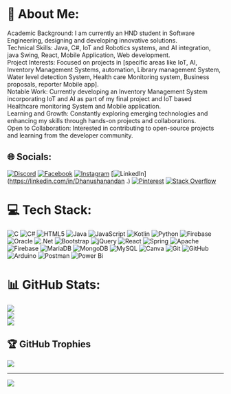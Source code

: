 # 💫 About Me:
Academic Background: I am currently an HND student in Software Engineering, designing and developing innovative solutions.<br>Technical Skills: Java, C#, IoT and Robotics systems, and AI integration, java Swing, React, Mobile Application, Web development.<br>Project Interests: Focused on projects in [specific areas like IoT, AI, Inventory Management Systems, automation, Library management System, Water level detection System, Health care Monitoring system, Business proposals, reporter Mobile app].<br>Notable Work: Currently developing an Inventory Management System incorporating IoT and AI as part of my final project and IoT based Healthcare monitoring System and Mobile application.<br>Learning and Growth: Constantly exploring emerging technologies and enhancing my skills through hands-on projects and collaborations.<br>Open to Collaboration: Interested in contributing to open-source projects and learning from the developer community.


## 🌐 Socials:
[![Discord](https://img.shields.io/badge/Discord-%237289DA.svg?logo=discord&logoColor=white)](https://discord.gg/darkphoenix0748_87866) [![Facebook](https://img.shields.io/badge/Facebook-%231877F2.svg?logo=Facebook&logoColor=white)](https://facebook.com/https://www.facebook.com/11dhanu?mibextid=ZbWKwL) [![Instagram](https://img.shields.io/badge/Instagram-%23E4405F.svg?logo=Instagram&logoColor=white)](https://instagram.com/dhanu_1.1) [![LinkedIn](https://img.shields.io/badge/LinkedIn-%230077B5.svg?logo=linkedin&logoColor=white)](https://linkedin.com/in/Dhanushanandan .) [![Pinterest](https://img.shields.io/badge/Pinterest-%23E60023.svg?logo=Pinterest&logoColor=white)](https://pinterest.com/Danushanandan) [![Stack Overflow](https://img.shields.io/badge/-Stackoverflow-FE7A16?logo=stack-overflow&logoColor=white)](https://stackoverflow.com/users/Dhanushanandan) 

# 💻 Tech Stack:
![C](https://img.shields.io/badge/c-%2300599C.svg?style=for-the-badge&logo=c&logoColor=white) ![C#](https://img.shields.io/badge/c%23-%23239120.svg?style=for-the-badge&logo=csharp&logoColor=white) ![HTML5](https://img.shields.io/badge/html5-%23E34F26.svg?style=for-the-badge&logo=html5&logoColor=white) ![Java](https://img.shields.io/badge/java-%23ED8B00.svg?style=for-the-badge&logo=openjdk&logoColor=white) ![JavaScript](https://img.shields.io/badge/javascript-%23323330.svg?style=for-the-badge&logo=javascript&logoColor=%23F7DF1E) ![Kotlin](https://img.shields.io/badge/kotlin-%237F52FF.svg?style=for-the-badge&logo=kotlin&logoColor=white) ![Python](https://img.shields.io/badge/python-3670A0?style=for-the-badge&logo=python&logoColor=ffdd54) ![Firebase](https://img.shields.io/badge/firebase-%23039BE5.svg?style=for-the-badge&logo=firebase) ![Oracle](https://img.shields.io/badge/Oracle-F80000?style=for-the-badge&logo=oracle&logoColor=white) ![.Net](https://img.shields.io/badge/.NET-5C2D91?style=for-the-badge&logo=.net&logoColor=white) ![Bootstrap](https://img.shields.io/badge/bootstrap-%238511FA.svg?style=for-the-badge&logo=bootstrap&logoColor=white) ![jQuery](https://img.shields.io/badge/jquery-%230769AD.svg?style=for-the-badge&logo=jquery&logoColor=white) ![React](https://img.shields.io/badge/react-%2320232a.svg?style=for-the-badge&logo=react&logoColor=%2361DAFB) ![Spring](https://img.shields.io/badge/spring-%236DB33F.svg?style=for-the-badge&logo=spring&logoColor=white) ![Apache](https://img.shields.io/badge/apache-%23D42029.svg?style=for-the-badge&logo=apache&logoColor=white) ![Firebase](https://img.shields.io/badge/firebase-a08021?style=for-the-badge&logo=firebase&logoColor=ffcd34) ![MariaDB](https://img.shields.io/badge/MariaDB-003545?style=for-the-badge&logo=mariadb&logoColor=white) ![MongoDB](https://img.shields.io/badge/MongoDB-%234ea94b.svg?style=for-the-badge&logo=mongodb&logoColor=white) ![MySQL](https://img.shields.io/badge/mysql-4479A1.svg?style=for-the-badge&logo=mysql&logoColor=white) ![Canva](https://img.shields.io/badge/Canva-%2300C4CC.svg?style=for-the-badge&logo=Canva&logoColor=white) ![Git](https://img.shields.io/badge/git-%23F05033.svg?style=for-the-badge&logo=git&logoColor=white) ![GitHub](https://img.shields.io/badge/github-%23121011.svg?style=for-the-badge&logo=github&logoColor=white) ![Arduino](https://img.shields.io/badge/-Arduino-00979D?style=for-the-badge&logo=Arduino&logoColor=white) ![Postman](https://img.shields.io/badge/Postman-FF6C37?style=for-the-badge&logo=postman&logoColor=white) ![Power Bi](https://img.shields.io/badge/power_bi-F2C811?style=for-the-badge&logo=powerbi&logoColor=black)
# 📊 GitHub Stats:
![](https://github-readme-stats.vercel.app/api?username=Dhanushanandan&theme=neon&hide_border=false&include_all_commits=false&count_private=false)<br/>
![](https://github-readme-streak-stats.herokuapp.com/?user=Dhanushanandan&theme=neon&hide_border=false)<br/>
![](https://github-readme-stats.vercel.app/api/top-langs/?username=Dhanushanandan&theme=neon&hide_border=false&include_all_commits=false&count_private=false&layout=compact)

## 🏆 GitHub Trophies
![](https://github-profile-trophy.vercel.app/?username=Dhanushanandan&theme=neon&no-frame=false&no-bg=true&margin-w=4)

---
[![](https://visitcount.itsvg.in/api?id=Dhanushanandan&icon=0&color=0)](https://visitcount.itsvg.in)

<!-- Proudly created with GPRM ( https://gprm.itsvg.in ) -->
